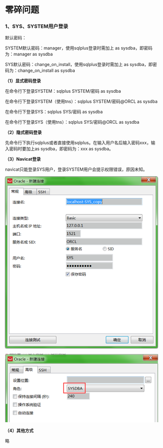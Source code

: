 # 零碎问题

### 1、SYS、SYSTEM用户登录

默认密码：

SYSTEM默认密码：manager，使用sqlplus登录时需加上 as sysdba，即密码为：manager as sysdba

SYS默认密码：change\_on\_install，使用sqlplus登录时需加上 as sysdba，即密码为：change\_on\_install as sysdba

**（1）显式密码登录**

在命令行下登录SYSTEM：sqlplus SYSTEM/密码 as sysdba

在命令行下登录SYSTEM（使用tns）：sqlplus SYSTEM/密码@ORCL as sysdba

在命令行下登录SYS：sqlplus SYS/密码 as sysdba

在命令行下登录SYS（使用tns）：sqlplus SYS/密码@ORCL as sysdba

**（2）隐式密码登录**

先命令行下执行sqlplus或者直接使用sqlplus。在输入用户名后输入密码xxx，输入密码时要加上as sysdba，即密码为：xxx as sysdba。

**（3）Navicat登录**

navicat只能登录SYS用户，登录SYSTEM用户会提示权限错误，原因未知。

![](/assets/navicat登录SYS.png)

![](/assets/navicat登录SYS2.png)

**（4）其他方式**

略

